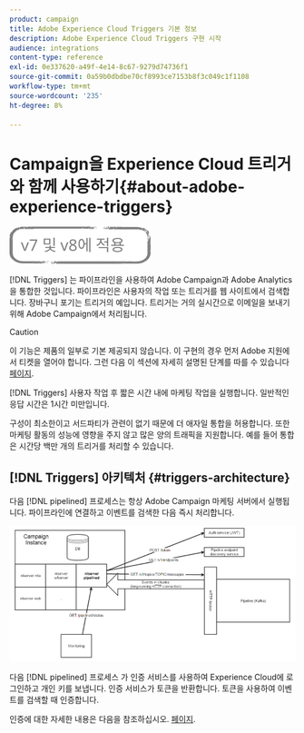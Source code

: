 ```yaml
---
product: campaign
title: Adobe Experience Cloud Triggers 기본 정보
description: Adobe Experience Cloud Triggers 구현 시작
audience: integrations
content-type: reference
exl-id: 0e337620-a49f-4e14-8c67-9279d74736f1
source-git-commit: 0a59b0dbdbe70cf8993ce7153b8f3c049c1f1108
workflow-type: tm+mt
source-wordcount: '235'
ht-degree: 8%

---
```


# Campaign을 Experience Cloud 트리거와 함께 사용하기{#about-adobe-experience-triggers}

![](../../assets/common.svg)

[!DNL Triggers] 는 파이프라인을 사용하여 Adobe Campaign과 Adobe Analytics을 통합한 것입니다. 파이프라인은 사용자의 작업 또는 트리거를 웹 사이트에서 검색합니다. 장바구니 포기는 트리거의 예입니다. 트리거는 거의 실시간으로 이메일을 보내기 위해 Adobe Campaign에서 처리됩니다.

>[!CAUTION]
>
>이 기능은 제품의 일부로 기본 제공되지 않습니다. 이 구현의 경우 먼저 Adobe 지원에서 티켓을 열어야 합니다. 그런 다음 이 섹션에 자세히 설명된 단계를 따를 수 있습니다 [페이지](../../integrations/using/configuring-pipeline.md#prerequisites).

[!DNL Triggers] 사용자 작업 후 짧은 시간 내에 마케팅 작업을 실행합니다. 일반적인 응답 시간은 1시간 미만입니다.

구성이 최소한이고 서드파티가 관련이 없기 때문에 더 애자일 통합을 허용합니다.
또한 마케팅 활동의 성능에 영향을 주지 않고 많은 양의 트래픽을 지원합니다. 예를 들어 통합은 시간당 백만 개의 트리거를 처리할 수 있습니다.

## [!DNL Triggers] 아키텍처 {#triggers-architecture}

다음 [!DNL pipelined] 프로세스는 항상 Adobe Campaign 마케팅 서버에서 실행됩니다. 파이프라인에 연결하고 이벤트를 검색한 다음 즉시 처리합니다.

![](assets/triggers_2.png)

다음 [!DNL pipelined] 프로세스 가 인증 서비스를 사용하여 Experience Cloud에 로그인하고 개인 키를 보냅니다. 인증 서비스가 토큰을 반환합니다. 토큰을 사용하여 이벤트를 검색할 때 인증합니다.

인증에 대한 자세한 내용은 다음을 참조하십시오. [페이지](../../integrations/using/configuring-adobe-io.md).

